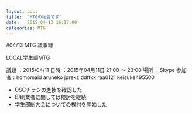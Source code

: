 ```yaml
---
layout: post
title:  "MTGの報告です"
date:   2015-04-13 16:17:00
categories: MTG
---
```


#04/13 MTG 議事録

LOCAL学生部MTG

議題  ：2015/04/11
日時  ：2015年04月11日  21:00 ～ 23:00
場所  ：Skype
参加者：homomaid  aruneko  jprekz  ddffxx  raa0121  keisuke495500


- OSCチラシの進捗を確認した
- 印刷業者に関しては検討を継続
- 学生部総大会についての検討を開始した